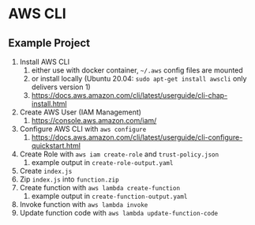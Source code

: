 # AWS CLI
## Example Project

1. Install AWS CLI
    1. either use with docker container, `~/.aws` config files are mounted
    2. or install locally (Ubuntu 20.04: `sudo apt-get install awscli` only delivers version 1)
    3. https://docs.aws.amazon.com/cli/latest/userguide/cli-chap-install.html
2. Create AWS User (IAM Management)
    1. https://console.aws.amazon.com/iam/
3. Configure AWS CLI with `aws configure`
    1. https://docs.aws.amazon.com/cli/latest/userguide/cli-configure-quickstart.html
4. Create Role with `aws iam create-role` and `trust-policy.json`
    1. example output in `create-role-output.yaml`
5. Create `index.js`
6. Zip `index.js` into `function.zip`
7. Create function with `aws lambda create-function`
    1. example output in `create-function-output.yaml`
8. Invoke function with `aws lambda invoke`
9. Update function code with `aws lambda update-function-code`
